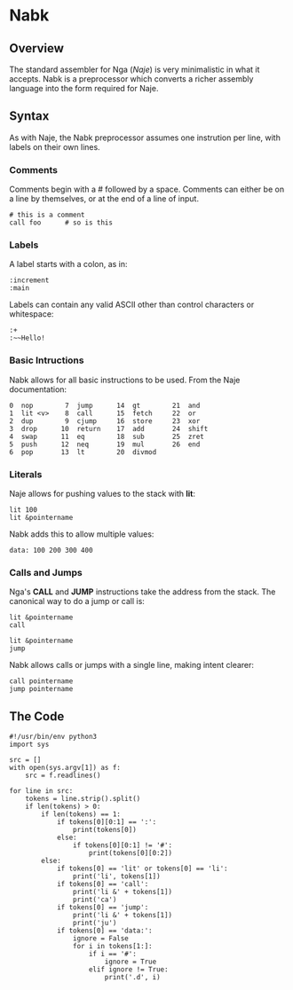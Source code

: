 # Nabk

## Overview

The standard assembler for Nga (*Naje*) is very minimalistic in what
it accepts. Nabk is a preprocessor which converts a richer assembly language
into the form required for Naje.

## Syntax

As with Naje, the Nabk preprocessor assumes one instrution per line, with
labels on their own lines.

### Comments

Comments begin with a # followed by a space. Comments can either be on a
line by themselves, or at the end of a line of input.

    # this is a comment
    call foo      # so is this

### Labels

A label starts with a colon, as in:

    :increment
    :main

Labels can contain any valid ASCII other than control characters or
whitespace:

    :+
    :~~Hello!

### Basic Intructions

Nabk allows for all basic instructions to be used. From the Naje
documentation:

    0  nop        7  jump      14  gt        21  and
    1  lit <v>    8  call      15  fetch     22  or
    2  dup        9  cjump     16  store     23  xor
    3  drop      10  return    17  add       24  shift
    4  swap      11  eq        18  sub       25  zret
    5  push      12  neq       19  mul       26  end
    6  pop       13  lt        20  divmod

### Literals

Naje allows for pushing values to the stack with **lit**:

    lit 100
    lit &pointername

Nabk adds this to allow multiple values:

    data: 100 200 300 400

### Calls and Jumps

Nga's **CALL** and **JUMP** instructions take the address from the stack. The
canonical way to do a jump or call is:

    lit &pointername
    call

    lit &pointername
    jump

Nabk allows calls or jumps with a single line, making intent clearer:

    call pointername
    jump pointername

## The Code

````
#!/usr/bin/env python3
import sys

src = []
with open(sys.argv[1]) as f:
    src = f.readlines()

for line in src:
    tokens = line.strip().split()
    if len(tokens) > 0:
        if len(tokens) == 1:
            if tokens[0][0:1] == ':':
                print(tokens[0])
            else:
                if tokens[0][0:1] != '#':
                    print(tokens[0][0:2])
        else:
            if tokens[0] == 'lit' or tokens[0] == 'li':
                print('li', tokens[1])
            if tokens[0] == 'call':
                print('li &' + tokens[1])
                print('ca')
            if tokens[0] == 'jump':
                print('li &' + tokens[1])
                print('ju')
            if tokens[0] == 'data:':
                ignore = False
                for i in tokens[1:]:
                    if i == '#':
                        ignore = True
                    elif ignore != True:
                        print('.d', i)
````
